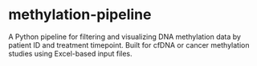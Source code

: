 # methylation-pipeline
A Python pipeline for filtering and visualizing DNA methylation data by patient ID and treatment timepoint. Built for cfDNA or cancer methylation studies using Excel-based input files.
